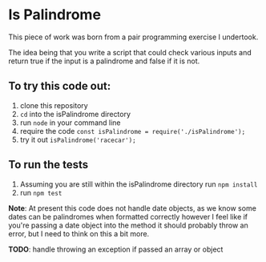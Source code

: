 # Is Palindrome

This piece of work was born from a pair programming exercise I undertook.

The idea being that you write a script that could check various inputs and return true if the input is a palindrome and false if it is not.

## To try this code out:
1. clone this repository
2. `cd` into the isPalindrome directory
3. run `node` in your command line
4. require the code `const isPalindrome = require('./isPalindrome');`
5. try it out `isPalindrome('racecar');`

## To run the tests
1. Assuming you are still within the isPalindrome directory run `npm install`
2. run `npm test`

**Note**: At present this code does not handle date objects, as we know some dates can be palindromes when formatted correctly however I feel like if you're passing a date object into the method it should probably throw an error, but I need to think on this a bit more.

**TODO**: handle throwing an exception if passed an array or object

